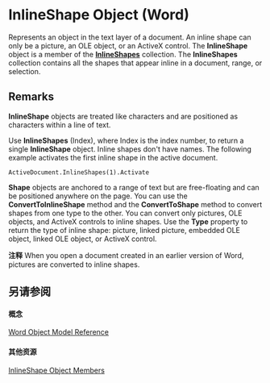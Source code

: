 
# InlineShape Object (Word)

Represents an object in the text layer of a document. An inline shape can only be a picture, an OLE object, or an ActiveX control. The  **InlineShape** object is a member of the **[InlineShapes](88c632b2-80de-c96a-8879-a98461b38bd0.md)** collection. The **InlineShapes** collection contains all the shapes that appear inline in a document, range, or selection.


## Remarks

 **InlineShape** objects are treated like characters and are positioned as characters within a line of text.

Use  **InlineShapes** (Index), where Index is the index number, to return a single **InlineShape** object. Inline shapes don't have names. The following example activates the first inline shape in the active document.




```
ActiveDocument.InlineShapes(1).Activate
```

 **Shape** objects are anchored to a range of text but are free-floating and can be positioned anywhere on the page. You can use the **ConvertToInlineShape** method and the **ConvertToShape** method to convert shapes from one type to the other. You can convert only pictures, OLE objects, and ActiveX controls to inline shapes. Use the **Type** property to return the type of inline shape: picture, linked picture, embedded OLE object, linked OLE object, or ActiveX control.


 **注释**  When you open a document created in an earlier version of Word, pictures are converted to inline shapes.


## 另请参阅


#### 概念


[Word Object Model Reference](be452561-b436-bb9b-6f94-3faa9a74a6fd.md)
#### 其他资源


[InlineShape Object Members](http://msdn.microsoft.com/library/f9de7adf-d761-3824-ba2e-c58c26de3d82%28Office.15%29.aspx)
